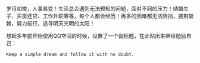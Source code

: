 <!---
markmeta_author: wongoo
markmeta_date: 2014-08-22 08:20:38+00:00
excerpt: Keep a simple dream and follow it with no doubt.
slug: keep-a-simple-dream-and-follow-it-with-no-doubt
markmeta_title: Keep a simple dream and follow it with no doubt.
wordpress_id: 631
markmeta_categories: Inspiration
markmeta_tags: 激励,生活
-->

岁月如梭，人事易变！生活总会遇到无法预知的问题，面对不同的压力！结婚生子、买房还贷、工作升职等等，每个人都会经历！再多的困难都无法阻挡，披荆斩棘，努力前行，追寻明天光明的太阳！

想起多年前开始使用QQ空间的时候，设置了一个副标题，在此贴出来继续勉励自己：

    Keep a simple dream and follow it with no doubt.

